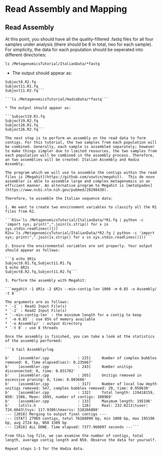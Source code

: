 # Read Assembly and Mapping

## Read Assembly

At this point, you should have all the quality-filtered .fastq files for all four samples under analysis (there should be 8 in total, two for each sample). For simplicity, the data for each population should be seperated into different directories:

```ls /MetagenomicsTutorial/ItalianData/*fastq```

* The output should appear as:

```Subject8.R1.fq
Subject8.R2.fq
Subject11.R1.fq
Subject11.R2.fq```

```ls /MetagenomicsTutorial/HadzaData/*fastq```

* The output should appear as:

```Subject19.R1.fq
Subject19.R2.fq
Subject26.R1.fq
Subject26.R2.fq```

The next step is to perform an assembly on the read data to form contigs. For this tutorial, the two samples from each population will be combined. Generally, each sample is assembled separately; however to make things simpler due to limited resources, the two samples from each population will be combined in the assembly process. Therefore, an two assemblies will be created: Italian Assembly and Hadza Assembly.

The program which we will use to assemble the contigs within the read files is [Megahit](https://github.com/voutcn/megahit).  This de novo assembler is able to assemble large and complex metagenomics in an efficient manner. An alternative program to Megahit is [metaSpades](https://www.ncbi.nlm.nih.gov/pubmed/28298430).

Therefore, to assemble the Italian sequence data:

1. We want to create two environment variables to classify all the R1 files from R2.

```R1s=`ls /MetagenomicsTutorial/ItalianData/*R1.fq | python -c 'import sys; print(",".join([x.strip() for x in sys.stdin.readlines()]))
R2s=`ls /MetagenomicsTutorial/ItalianData/*R2.fq | python -c 'import sys; print(",".join([x.strip() for x in sys.stdin.readlines()]))```

2. Ensure the environmental variables are set properly. Your output should appear as follows:

```$ echo $R1s
Subject8.R1.fq,Subject11.R1.fq
$ echo $R2s
Subject8.R2.fq,Subject11.R2.fq```

3. Perform the assembly with Megahit:

```megahit -1 $R1s -2 $R2s --min-contig-len 1000 -m 0.85 -o Assembly/ -t 8```

The arguments are as follows:
* `-1` : Read1 Input File(s)
* `-2` : Read2 Input File(s)
* `--min-contig-len` : the minimum length for a contig to keep
* `-m 0.85` : use 85% of memory available
* `-o Assembly/` : output directory
* `-t 8` : use 8 threads

Once the assembly is finished, you can take a look at the statistics of the assembly performed:

```$ tail Assembly/log

b'    [assembler.cpp             : 225]     Number of complex bubbles removed: 0, Time elapsed(sec): 0.235667'
b'    [assembler.cpp             : 243]     Number unitigs disconnected: 0, time: 0.031702'
b'    [assembler.cpp             : 265]     Unitigs removed in excessive pruning: 0, time: 0.003666'
b'    [assembler.cpp             : 317]     Number of local low depth unitigs removed: 547, complex bubbles removed: 29, time: 0.950630'
b'    [assembler.cpp             : 132]     Total length: 119418159, N50: 1586, Mean: 1095, number of contigs: 108969'
b'    [assembler.cpp             : 133]     Maximum length: 195196'
b'    [utils.h                   : 126]     Real: 232.0211\tuser: 724.6043\tsys: 117.9306\tmaxrss: 518266880'
--- [2018] Merging to output final contigs ---
--- [STAT] 27965 contigs, total 76168090 bp, min 1000 bp, max 195196 bp, avg 2724 bp, N50 3309 bp
--- [2018] ALL DONE. Time elapsed: 7377.960897 seconds ---```

From this log file, we can examine the number of contigs, total length, average contig length and N50. Observe the data for yourself.

Repeat steps 1-3 for the Hadza data.



